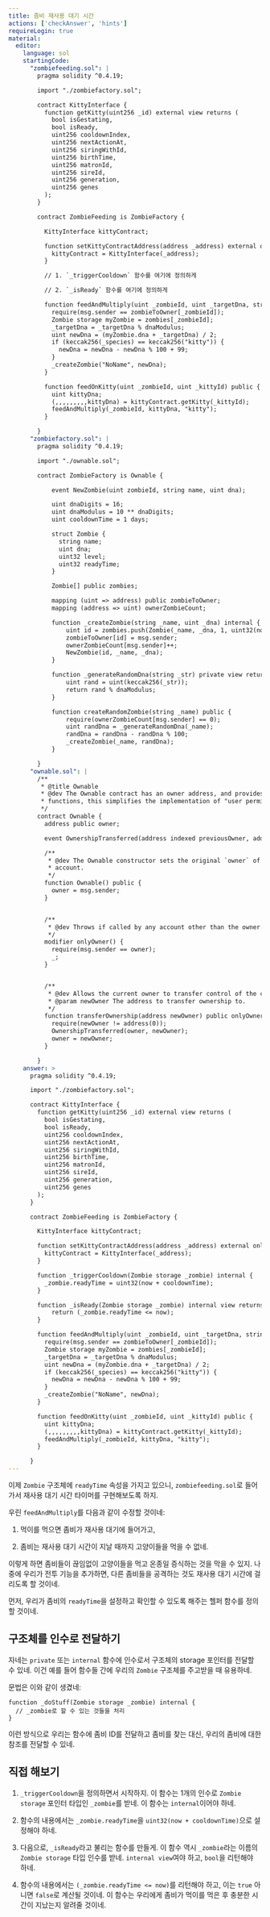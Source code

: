 ```yaml
---
title: 좀비 재사용 대기 시간
actions: ['checkAnswer', 'hints']
requireLogin: true
material:
  editor:
    language: sol
    startingCode:
      "zombiefeeding.sol": |
        pragma solidity ^0.4.19;

        import "./zombiefactory.sol";

        contract KittyInterface {
          function getKitty(uint256 _id) external view returns (
            bool isGestating,
            bool isReady,
            uint256 cooldownIndex,
            uint256 nextActionAt,
            uint256 siringWithId,
            uint256 birthTime,
            uint256 matronId,
            uint256 sireId,
            uint256 generation,
            uint256 genes
          );
        }

        contract ZombieFeeding is ZombieFactory {

          KittyInterface kittyContract;

          function setKittyContractAddress(address _address) external onlyOwner {
            kittyContract = KittyInterface(_address);
          }

          // 1. `_triggerCooldown` 함수를 여기에 정의하게

          // 2. `_isReady` 함수를 여기에 정의하게

          function feedAndMultiply(uint _zombieId, uint _targetDna, string _species) public {
            require(msg.sender == zombieToOwner[_zombieId]);
            Zombie storage myZombie = zombies[_zombieId];
            _targetDna = _targetDna % dnaModulus;
            uint newDna = (myZombie.dna + _targetDna) / 2;
            if (keccak256(_species) == keccak256("kitty")) {
              newDna = newDna - newDna % 100 + 99;
            }
            _createZombie("NoName", newDna);
          }

          function feedOnKitty(uint _zombieId, uint _kittyId) public {
            uint kittyDna;
            (,,,,,,,,,kittyDna) = kittyContract.getKitty(_kittyId);
            feedAndMultiply(_zombieId, kittyDna, "kitty");
          }

        }
      "zombiefactory.sol": |
        pragma solidity ^0.4.19;

        import "./ownable.sol";

        contract ZombieFactory is Ownable {

            event NewZombie(uint zombieId, string name, uint dna);

            uint dnaDigits = 16;
            uint dnaModulus = 10 ** dnaDigits;
            uint cooldownTime = 1 days;

            struct Zombie {
              string name;
              uint dna;
              uint32 level;
              uint32 readyTime;
            }

            Zombie[] public zombies;

            mapping (uint => address) public zombieToOwner;
            mapping (address => uint) ownerZombieCount;

            function _createZombie(string _name, uint _dna) internal {
                uint id = zombies.push(Zombie(_name, _dna, 1, uint32(now + cooldownTime))) - 1;
                zombieToOwner[id] = msg.sender;
                ownerZombieCount[msg.sender]++;
                NewZombie(id, _name, _dna);
            }

            function _generateRandomDna(string _str) private view returns (uint) {
                uint rand = uint(keccak256(_str));
                return rand % dnaModulus;
            }

            function createRandomZombie(string _name) public {
                require(ownerZombieCount[msg.sender] == 0);
                uint randDna = _generateRandomDna(_name);
                randDna = randDna - randDna % 100;
                _createZombie(_name, randDna);
            }

        }
      "ownable.sol": |
        /**
         * @title Ownable
         * @dev The Ownable contract has an owner address, and provides basic authorization control
         * functions, this simplifies the implementation of "user permissions".
         */
        contract Ownable {
          address public owner;

          event OwnershipTransferred(address indexed previousOwner, address indexed newOwner);

          /**
           * @dev The Ownable constructor sets the original `owner` of the contract to the sender
           * account.
           */
          function Ownable() public {
            owner = msg.sender;
          }


          /**
           * @dev Throws if called by any account other than the owner.
           */
          modifier onlyOwner() {
            require(msg.sender == owner);
            _;
          }


          /**
           * @dev Allows the current owner to transfer control of the contract to a newOwner.
           * @param newOwner The address to transfer ownership to.
           */
          function transferOwnership(address newOwner) public onlyOwner {
            require(newOwner != address(0));
            OwnershipTransferred(owner, newOwner);
            owner = newOwner;
          }

        }
    answer: >
      pragma solidity ^0.4.19;

      import "./zombiefactory.sol";

      contract KittyInterface {
        function getKitty(uint256 _id) external view returns (
          bool isGestating,
          bool isReady,
          uint256 cooldownIndex,
          uint256 nextActionAt,
          uint256 siringWithId,
          uint256 birthTime,
          uint256 matronId,
          uint256 sireId,
          uint256 generation,
          uint256 genes
        );
      }

      contract ZombieFeeding is ZombieFactory {

        KittyInterface kittyContract;

        function setKittyContractAddress(address _address) external onlyOwner {
          kittyContract = KittyInterface(_address);
        }

        function _triggerCooldown(Zombie storage _zombie) internal {
          _zombie.readyTime = uint32(now + cooldownTime);
        }

        function _isReady(Zombie storage _zombie) internal view returns (bool) {
            return (_zombie.readyTime <= now);
        }

        function feedAndMultiply(uint _zombieId, uint _targetDna, string _species) public {
          require(msg.sender == zombieToOwner[_zombieId]);
          Zombie storage myZombie = zombies[_zombieId];
          _targetDna = _targetDna % dnaModulus;
          uint newDna = (myZombie.dna + _targetDna) / 2;
          if (keccak256(_species) == keccak256("kitty")) {
            newDna = newDna - newDna % 100 + 99;
          }
          _createZombie("NoName", newDna);
        }

        function feedOnKitty(uint _zombieId, uint _kittyId) public {
          uint kittyDna;
          (,,,,,,,,,kittyDna) = kittyContract.getKitty(_kittyId);
          feedAndMultiply(_zombieId, kittyDna, "kitty");
        }

      }
---
```


이제 `Zombie` 구조체에 `readyTime` 속성을 가지고 있으니, `zombiefeeding.sol`로 들어가서 재사용 대기 시간 타이머를 구현해보도록 하지.

우린 `feedAndMultiply`를 다음과 같이 수정할 것이네: 

1. 먹이를 먹으면 좀비가 재사용 대기에 들어가고,

2. 좀비는 재사용 대기 시간이 지날 때까지 고양이들을 먹을 수 없네.

이렇게 하면 좀비들이 끊임없이 고양이들을 먹고 온종일 증식하는 것을 막을 수 있지. 나중에 우리가 전투 기능을 추가하면, 다른 좀비들을 공격하는 것도 재사용 대기 시간에 걸리도록 할 것이네.

먼저, 우리가 좀비의 `readyTime`을 설정하고 확인할 수 있도록 해주는 헬퍼 함수를 정의할 것이네.

## 구조체를 인수로 전달하기

자네는 `private` 또는 `internal` 함수에 인수로서 구조체의 storage 포인터를 전달할 수 있네. 이건 예를 들어 함수들 간에 우리의 `Zombie` 구조체를 주고받을 때 유용하네.

문법은 이와 같이 생겼네:

```
function _doStuff(Zombie storage _zombie) internal {
  // _zombie로 할 수 있는 것들을 처리
}
```

이런 방식으로 우리는 함수에 좀비 ID를 전달하고 좀비를 찾는 대신, 우리의 좀비에 대한 참조를 전달할 수 있네.

## 직접 해보기

1. `_triggerCooldown`을 정의하면서 시작하지. 이 함수는 1개의 인수로 `Zombie storage` 포인터 타입인 `_zombie`를 받네. 이 함수는 `internal`이어야 하네.

2. 함수의 내용에서는 `_zombie.readyTime`을 `uint32(now + cooldownTime)`으로 설정해야 하네.

3. 다음으로, `_isReady`라고 불리는 함수를 만들게. 이 함수 역시 `_zombie`라는 이름의 `Zombie storage` 타입 인수를 받네. `internal view`여야 하고, `bool`을 리턴해야 하네.

4. 함수의 내용에서는 `(_zombie.readyTime <= now)`를 리턴해야 하고, 이는 `true` 아니면 `false`로 계산될 것이네. 이 함수는 우리에게 좀비가 먹이를 먹은 후 충분한 시간이 지났는지 알려줄 것이네.
